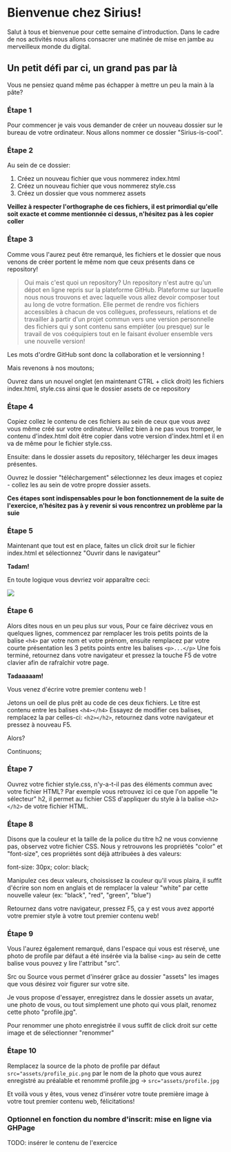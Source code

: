 # Bienvenue chez Sirius!

Salut à tous et bienvenue pour cette semaine d'introduction.
Dans le cadre de nos activités nous allons consacrer une matinée de mise en jambe au merveilleux monde du digital.

## Un petit défi par ci, un grand pas par là

Vous ne pensiez quand même pas échapper à mettre un peu la main à la pâte? 

### Étape 1

Pour commencer je vais vous demander de créer un nouveau dossier sur le bureau de votre ordinateur. 
Nous allons nommer ce dossier "Sirius-is-cool". 

### Étape 2 

Au sein de ce dossier: 
1. Créez un nouveau fichier que vous nommerez index.html
2. Créez un nouveau fichier que vous nommerez style.css
3. Créez un dossier que vous nommerez assets

**Veillez à respecter l'orthographe de ces fichiers, il est primordial qu'elle soit exacte et comme mentionnée ci dessus, n'hésitez pas à les copier coller**

### Étape 3

Comme vous l'aurez peut être remarqué, les fichiers et le dossier que nous venons de créer portent le même nom que ceux présents dans ce repository!

> Oui mais c'est quoi un repository? 
Un repository n'est autre qu'un dépot en ligne repris sur la plateforme GitHub. Plateforme sur laquelle nous nous trouvons et avec laquelle vous allez devoir composer tout au long de votre formation. Elle permet de rendre vos fichiers accessibles à chacun de vos collègues, professeurs, relations et de travailler à partir d'un projet commun vers une version personnelle des fichiers qui y sont contenu sans empiéter (ou presque) sur le travail de vos coéquipiers tout en le faisant évoluer ensemble vers une nouvelle version! 

Les mots d'ordre GitHub sont donc la collaboration et le versionning ! 

Mais revenons à nos moutons; 

Ouvrez dans un nouvel onglet (en maintenant CTRL + click droit) les fichiers index.html, style.css ainsi que le dossier assets de ce repository

### Étape 4

Copiez collez le contenu de ces fichiers au sein de ceux que vous avez vous même créé sur votre ordinateur. Veillez bien à ne pas vous tromper, le contenu d'index.html doit être copier dans votre version d'index.html et il en va de même pour le fichier style.css.

Ensuite: dans le dossier assets du repository, télécharger les deux images présentes.

Ouvrez le dossier "téléchargement" sélectionnez les deux images et copiez - collez les au sein de votre propre dossier assets.

**Ces étapes sont indispensables pour le bon fonctionnement de la suite de l'exercice, n'hésitez pas à y revenir si vous rencontrez un problème par la suie**

### Étape 5

Maintenant que tout est en place, faites un click droit sur le fichier index.html et sélectionnez "Ouvrir dans le navigateur"

**Tadam!**

En toute logique vous devriez voir apparaître ceci:

![](https://i.imgur.com/jpjykXT.png)

### Étape 6

Alors dites nous en un peu plus sur vous,
Pour ce faire décrivez vous en quelques lignes, commencez par remplacer les trois petits points de la balise `<h4>` par votre nom et votre prénom, ensuite remplacez par votre courte présentation les 3 petits points entre les balises `<p>...</p>`
Une fois terminé, retournez dans votre navigateur et pressez la touche F5 de votre clavier afin de rafraîchir votre page. 

**Tadaaaaam!**

Vous venez d'écrire votre premier contenu web ! 

Jetons un oeil de plus prêt au code de ces deux fichiers.
Le titre est contenu entre les balises `<h4></h4>`
Essayez de modifier ces balises, remplacez la par celles-ci: `<h2></h2>`, retournez dans votre navigateur et pressez à nouveau F5.

Alors?

Continuons;

### Étape 7

Ouvrez votre fichier style.css, n'y-a-t-il pas des éléments commun avec votre fichier HTML?
Par exemple vous retrouvez ici ce que l'on appelle "le sélecteur" h2, il permet au fichier CSS d'appliquer du style à la balise `<h2></h2>` de votre fichier HTML.

### Étape 8

Disons que la couleur et la taille de la police du titre h2 ne vous convienne pas, observez votre fichier CSS. Nous y retrouvons les propriétés "color" et "font-size", ces propriétés sont déjà attribuées à des valeurs:

font-size: 30px;
color: black;

Manipulez ces deux valeurs, choississez la couleur qu'il vous plaira, il suffit d'écrire son nom en anglais et de remplacer la valeur "white" par cette nouvelle valeur (ex: "black", "red", "green", "blue")

Retournez dans votre navigateur, pressez F5, ça y est vous avez apporté votre premier style à votre tout premier contenu web!

### Étape 9

Vous l'aurez également remarqué, dans l'espace qui vous est réservé, une photo de profile par défaut a été insérée via la balise `<img>` au sein de cette balise vous pouvez y lire l'attribut "src".

Src ou Source vous permet d'insérer grâce au dossier "assets" les images que vous désirez voir figurer sur votre site.

Je vous propose d'essayer, enregistrez dans le dossier assets un avatar, une photo de vous, ou tout simplement une photo qui vous plait, renomez cette photo "profile.jpg". 

Pour renommer une photo enregistrée il vous suffit de click droit sur cette image et de sélectionner "renommer"

### Étape 10

Remplacez la source de la photo de profile par défaut `src="assets/profile_pic.png` par le nom de la photo que vous aurez enregistré au préalable et renommé profile.jpg ->  `src="assets/profile.jpg`

Et voilà vous y êtes, vous venez d'insérer votre toute première image à votre tout premier contenu web, félicitations!

### Optionnel en fonction du nombre d'inscrit: mise en ligne via GHPage

TODO: insérer le contenu de l'exercice






